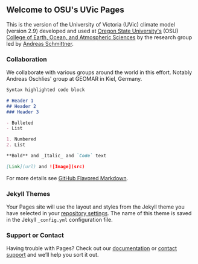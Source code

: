 ## Welcome to OSU's UVic Pages

This is the version of the University of Victoria (UVic) climate model (version 2.9) developed and used at [Oregon State University's](https://oregonstate.edu/) (OSU) [College of Earth, Ocean, and Atmospheric Sciences](https://ceoas.oregonstate.edu/) by the research group led by [Andreas Schmittner](https://andreasschmittner.github.io/). 

### Collaboration

We collaborate with various groups around the world in this effort. Notably Andreas Oschlies' group at GEOMAR in Kiel, Germany. 

```markdown
Syntax highlighted code block

# Header 1
## Header 2
### Header 3

- Bulleted
- List

1. Numbered
2. List

**Bold** and _Italic_ and `Code` text

[Link](url) and ![Image](src)
```

For more details see [GitHub Flavored Markdown](https://guides.github.com/features/mastering-markdown/).

### Jekyll Themes

Your Pages site will use the layout and styles from the Jekyll theme you have selected in your [repository settings](https://github.com/OSU-CEOAS-Schmittner/UVic2.9/settings). The name of this theme is saved in the Jekyll `_config.yml` configuration file.

### Support or Contact

Having trouble with Pages? Check out our [documentation](https://docs.github.com/categories/github-pages-basics/) or [contact support](https://support.github.com/contact) and we’ll help you sort it out.

